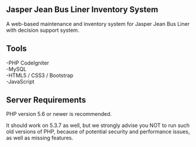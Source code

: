 ## Jasper Jean Bus Liner Inventory System
A web-based maintenance and inventory system for Jasper Jean Bus Liner with decision support system.

## Tools

-PHP CodeIgniter<br>
-MySQL<br>
-HTML5 / CSS3 / Bootstrap<br>
-JavaScript<br>

## Server Requirements

PHP version 5.6 or newer is recommended.<br>

It should work on 5.3.7 as well, but we strongly advise you NOT to run
such old versions of PHP, because of potential security and performance
issues, as well as missing features.
